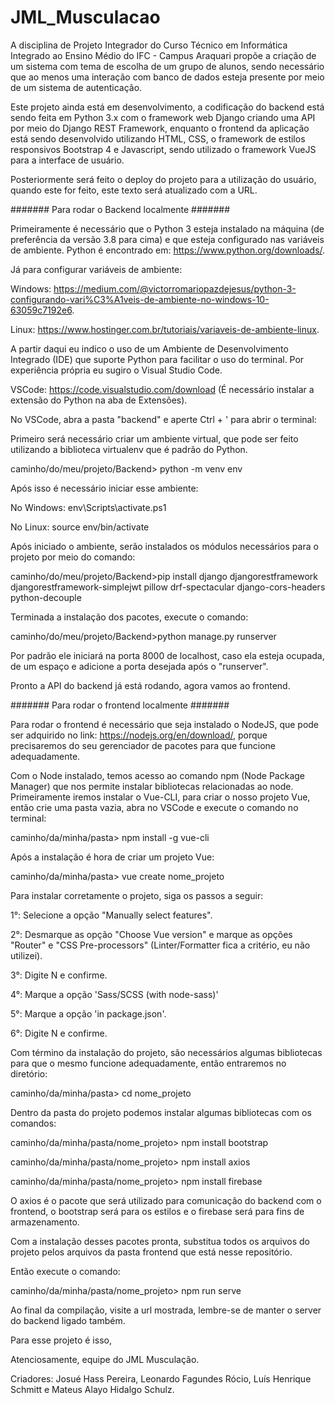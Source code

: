 # JML_Musculacao

A disciplina de Projeto Integrador do Curso Técnico em Informática Integrado ao Ensino Médio do IFC - Campus Araquari propõe a criação de um sistema
com tema de escolha de um grupo de alunos, sendo necessário que ao menos uma interação com banco de dados esteja presente por meio de um sistema de autenticação.

Este projeto ainda está em desenvolvimento, a codificação do backend está sendo feita em Python 3.x com o framework web Django criando uma API por meio do Django
REST Framework, enquanto o frontend da aplicação está sendo desenvolvido utilizando HTML, CSS, o framework de estilos responsivos Bootstrap 4 e Javascript, sendo utilizado o framework VueJS para a interface de usuário.

Posteriormente será feito o deploy do projeto para a utilização do usuário, quando este for feito, este texto será atualizado com a URL.

####### Para rodar o Backend localmente #######

Primeiramente é necessário que o Python 3 esteja instalado na máquina (de preferência da versão 3.8 para cima) e que esteja configurado nas variáveis de ambiente.
Python é encontrado em: https://www.python.org/downloads/.

Já para configurar variáveis de ambiente:

Windows: https://medium.com/@victorromariopazdejesus/python-3-configurando-vari%C3%A1veis-de-ambiente-no-windows-10-63059c7192e6.

Linux: https://www.hostinger.com.br/tutoriais/variaveis-de-ambiente-linux.

A partir daqui eu indico o uso de um Ambiente de Desenvolvimento Integrado (IDE) que suporte Python para facilitar o uso do terminal.
Por experiência própria eu sugiro o Visual Studio Code.

VSCode: https://code.visualstudio.com/download (É necessário instalar a extensão do Python na aba de Extensões).

No VSCode, abra a pasta "backend" e aperte Ctrl + ' para abrir o terminal:

Primeiro será necessário criar um ambiente virtual, que pode ser feito utilizando a biblioteca virtualenv que é padrão do Python.

caminho/do/meu/projeto/Backend> python -m venv env

Após isso é necessário iniciar esse ambiente:

No Windows: env\Scripts\activate.ps1

No Linux: source env/bin/activate

Após iniciado o ambiente, serão instalados os módulos necessários para o projeto por meio do comando:

caminho/do/meu/projeto/Backend>pip install django djangorestframework djangorestframework-simplejwt pillow drf-spectacular django-cors-headers python-decouple

Terminada a instalação dos pacotes, execute o comando:

caminho/do/meu/projeto/Backend>python manage.py runserver

Por padrão ele iniciará na porta 8000 de localhost, caso ela esteja ocupada, de um espaço e adicione a porta desejada após o "runserver".

Pronto a API do backend já está rodando, agora vamos ao frontend.

####### Para rodar o frontend localmente #######

Para rodar o frontend é necessário que seja instalado o NodeJS, que pode ser adquirido no link: https://nodejs.org/en/download/, porque precisaremos do seu
gerenciador de pacotes para que funcione adequadamente.

Com o Node instalado, temos acesso ao comando npm (Node Package Manager) que nos permite instalar bibliotecas relacionadas ao node.
Primeiramente iremos instalar o Vue-CLI, para criar o nosso projeto Vue, então crie uma pasta vazia, abra no VSCode e execute o comando no terminal:

caminho/da/minha/pasta> npm install -g vue-cli

Após a instalação é hora de criar um projeto Vue:

caminho/da/minha/pasta> vue create nome_projeto

Para instalar corretamente o projeto, siga os passos a seguir:

1°: Selecione a opção "Manually select features".

2°: Desmarque as opção "Choose Vue version" e marque as opções "Router" e "CSS Pre-processors" (Linter/Formatter fica a critério, eu não utilizei).

3°: Digite N e confirme.

4°: Marque a opção 'Sass/SCSS (with node-sass)'

5°: Marque a opção 'in package.json'.

6°: Digite N e confirme.

Com término da instalação do projeto, são necessários algumas bibliotecas para que o mesmo funcione adequadamente, então entraremos no diretório:

caminho/da/minha/pasta> cd nome_projeto

Dentro da pasta do projeto podemos instalar algumas bibliotecas com os comandos:

caminho/da/minha/pasta/nome_projeto> npm install bootstrap

caminho/da/minha/pasta/nome_projeto> npm install axios

caminho/da/minha/pasta/nome_projeto> npm install firebase

O axios é o pacote que será utilizado para comunicação do backend com o frontend, o bootstrap será para os estilos e o firebase será para fins de armazenamento.

Com a instalação desses pacotes pronta, substitua todos os arquivos do projeto pelos arquivos da pasta frontend que está nesse repositório.

Então execute o comando:

caminho/da/minha/pasta/nome_projeto> npm run serve

Ao final da compilação, visite a url mostrada, lembre-se de manter o server do backend ligado também.

Para esse projeto é isso,

Atenciosamente, equipe do JML Musculação.

Criadores: Josué Hass Pereira, Leonardo Fagundes Rócio, Luís Henrique Schmitt e Mateus Alayo Hidalgo Schulz.













